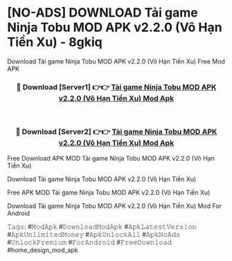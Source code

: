 # [NO-ADS] DOWNLOAD Tải game Ninja Tobu MOD APK v2.2.0 (Vô Hạn Tiền Xu) - 8gkiq
Download Tải game Ninja Tobu MOD APK v2.2.0 (Vô Hạn Tiền Xu) Free Mod APK

<div align="center">
<h3>🔴 Download [Server1] 👉👉 <a href="https://apk-comot.site?title=Tải_game_Ninja_Tobu_MOD_APK_v2.2.0_(Vô_Hạn_Tiền_Xu)">Tải game Ninja Tobu MOD APK v2.2.0 (Vô Hạn Tiền Xu) Mod Apk</a></h3><br>

<h3>🔴 Download [Server2] 👉👉 <a href="https://apk-comot.site?title=Tải_game_Ninja_Tobu_MOD_APK_v2.2.0_(Vô_Hạn_Tiền_Xu)">Tải game Ninja Tobu MOD APK v2.2.0 (Vô Hạn Tiền Xu) Mod Apk</a></h3>
</div>


Free Download APK MOD Tải game Ninja Tobu MOD APK v2.2.0 (Vô Hạn Tiền Xu)

Download Tải game Ninja Tobu MOD APK v2.2.0 (Vô Hạn Tiền Xu) 

Free APK MOD Tải game Ninja Tobu MOD APK v2.2.0 (Vô Hạn Tiền Xu) 

Download Tải game Ninja Tobu MOD APK v2.2.0 (Vô Hạn Tiền Xu) Mod For Android

𝚃𝚊𝚐𝚜: #𝙼𝚘𝚍𝙰𝚙𝚔 #𝙳𝚘𝚠𝚗𝚕𝚘𝚊𝚍𝙼𝚘𝚍𝙰𝚙𝚔 #𝙰𝚙𝚔𝙻𝚊𝚝𝚎𝚜𝚝𝚅𝚎𝚛𝚜𝚒𝚘𝚗 #𝙰𝚙𝚔𝚄𝚗𝚕𝚒𝚖𝚒𝚝𝚎𝚍𝙼𝚘𝚗𝚎𝚢 #𝙰𝚙𝚔𝚄𝚗𝚕𝚘𝚌𝚔𝙰𝚕𝚕 #𝙰𝚙𝚔𝙽𝚘𝙰𝚍𝚜 #𝚄𝚗𝚕𝚘𝚌𝚔𝙿𝚛𝚎𝚖𝚒𝚞𝚖 #𝙵𝚘𝚛𝙰𝚗𝚍𝚛𝚘𝚒𝚍 #𝙵𝚛𝚎𝚎𝙳𝚘𝚠𝚗𝚕𝚘𝚊𝚍 #home_design_mod_apk